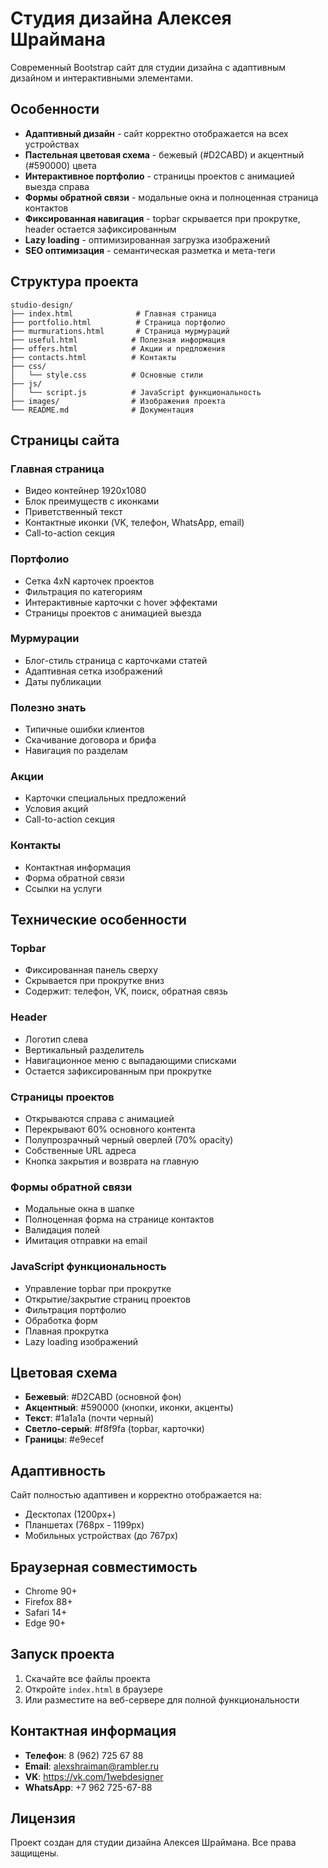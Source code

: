 # Студия дизайна Алексея Шраймана

Современный Bootstrap сайт для студии дизайна с адаптивным дизайном и интерактивными элементами.

## Особенности

- **Адаптивный дизайн** - сайт корректно отображается на всех устройствах
- **Пастельная цветовая схема** - бежевый (#D2CABD) и акцентный (#590000) цвета
- **Интерактивное портфолио** - страницы проектов с анимацией выезда справа
- **Формы обратной связи** - модальные окна и полноценная страница контактов
- **Фиксированная навигация** - topbar скрывается при прокрутке, header остается зафиксированным
- **Lazy loading** - оптимизированная загрузка изображений
- **SEO оптимизация** - семантическая разметка и мета-теги

## Структура проекта

```
studio-design/
├── index.html              # Главная страница
├── portfolio.html          # Страница портфолио
├── murmurations.html       # Страница мурмураций
├── useful.html            # Полезная информация
├── offers.html            # Акции и предложения
├── contacts.html          # Контакты
├── css/
│   └── style.css          # Основные стили
├── js/
│   └── script.js          # JavaScript функциональность
├── images/                # Изображения проекта
└── README.md              # Документация
```

## Страницы сайта

### Главная страница
- Видео контейнер 1920x1080
- Блок преимуществ с иконками
- Приветственный текст
- Контактные иконки (VK, телефон, WhatsApp, email)
- Call-to-action секция

### Портфолио
- Сетка 4xN карточек проектов
- Фильтрация по категориям
- Интерактивные карточки с hover эффектами
- Страницы проектов с анимацией выезда

### Мурмурации
- Блог-стиль страница с карточками статей
- Адаптивная сетка изображений
- Даты публикации

### Полезно знать
- Типичные ошибки клиентов
- Скачивание договора и брифа
- Навигация по разделам

### Акции
- Карточки специальных предложений
- Условия акций
- Call-to-action секция

### Контакты
- Контактная информация
- Форма обратной связи
- Ссылки на услуги

## Технические особенности

### Topbar
- Фиксированная панель сверху
- Скрывается при прокрутке вниз
- Содержит: телефон, VK, поиск, обратная связь

### Header
- Логотип слева
- Вертикальный разделитель
- Навигационное меню с выпадающими списками
- Остается зафиксированным при прокрутке

### Страницы проектов
- Открываются справа с анимацией
- Перекрывают 60% основного контента
- Полупрозрачный черный оверлей (70% opacity)
- Собственные URL адреса
- Кнопка закрытия и возврата на главную

### Формы обратной связи
- Модальные окна в шапке
- Полноценная форма на странице контактов
- Валидация полей
- Имитация отправки на email

### JavaScript функциональность
- Управление topbar при прокрутке
- Открытие/закрытие страниц проектов
- Фильтрация портфолио
- Обработка форм
- Плавная прокрутка
- Lazy loading изображений

## Цветовая схема

- **Бежевый**: #D2CABD (основной фон)
- **Акцентный**: #590000 (кнопки, иконки, акценты)
- **Текст**: #1a1a1a (почти черный)
- **Светло-серый**: #f8f9fa (topbar, карточки)
- **Границы**: #e9ecef

## Адаптивность

Сайт полностью адаптивен и корректно отображается на:
- Десктопах (1200px+)
- Планшетах (768px - 1199px)
- Мобильных устройствах (до 767px)

## Браузерная совместимость

- Chrome 90+
- Firefox 88+
- Safari 14+
- Edge 90+

## Запуск проекта

1. Скачайте все файлы проекта
2. Откройте `index.html` в браузере
3. Или разместите на веб-сервере для полной функциональности

## Контактная информация

- **Телефон**: 8 (962) 725 67 88
- **Email**: alexshraiman@rambler.ru
- **VK**: https://vk.com/1webdesigner
- **WhatsApp**: +7 962 725-67-88

## Лицензия

Проект создан для студии дизайна Алексея Шраймана. Все права защищены.
